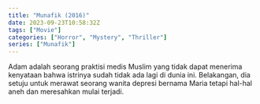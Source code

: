 ```yaml
---
title: "Munafik (2016)"
date: 2023-09-23T10:58:32Z
tags: ["Movie"]
categories: ["Horror", "Mystery", "Thriller"]
series: ["Munafik"]
---
```


Adam adalah seorang praktisi medis Muslim yang tidak dapat menerima kenyataan bahwa istrinya sudah tidak ada lagi di dunia ini. Belakangan, dia setuju untuk merawat seorang wanita depresi bernama Maria tetapi hal-hal aneh dan meresahkan mulai terjadi.

  <mux-player stream-type="on-demand"
  src="https://kp3d-my.sharepoint.com/personal/ryoo_kp3d_onmicrosoft_com/_layouts/15/download.aspx?share=EcEK2EMyv8lFok1k-GeVhuQBfQTyccCapL8J2IYVngqmxw" metadata-video-title="Munafik (2016)" prefer-playback="mse" controls>
  </mux-player>
  
  
  <script src="https://cdn.jsdelivr.net/npm/@mux/mux-player"></script>
  
   <script id="EVRvOwRlAaiOUB01NC01qP5902OOp1rWCFmhoAjwJPUpXw" type="application/ld+json">
 {
  "@context": "https://schema.org/",
  "@type": "VideoObject",
  "name": "Munafik (2016)",
  "contentUrl": "https://stream.mux.com/EVRvOwRlAaiOUB01NC01qP5902OOp1rWCFmhoAjwJPUpXw.m3u8",
  "thumbnailUrl": "https://www.themoviedb.org/t/p/original/7xCGN53V4binfL0OZH3RvpYnKVr.jpg?width=314&fit_mode=preserve&time=25",
  "uploadDate": "2023-09-23T10:58:32Z",
}

</script>
